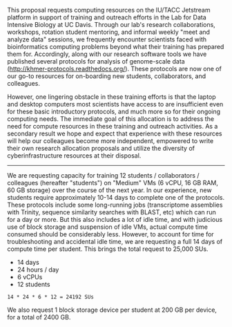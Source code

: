This proposal requests computing resources on the IU/TACC Jetstream platform in support of training and outreach efforts in the Lab for Data Intensive Biology at UC Davis.
Through our lab's research collaborations, workshops, rotation student mentoring, and informal weekly "meet and analyze data" sessions, we frequently encounter scientists faced with bioinformatics computing problems beyond what their training has prepared them for.
Accordingly, along with our research software tools we have published several protocols for analysis of genome-scale data (http://khmer-protocols.readthedocs.org/).
These protocols are now one of our go-to resources for on-boarding new students, collaborators, and colleagues.

However, one lingering obstacle in these training efforts is that the laptop and desktop computers most scientists have access to are insufficient even for these basic introductory protocols, and much more so for their ongoing computing needs.
The immediate goal of this allocation is to address the need for compute resources in these training and outreach activities.
As a secondary result we hope and expect that experience with these resources will help our colleagues become more independent, empowered to write their own research allocation proposals and utilize the diversity of cyberinfrastructure resources at their disposal.

------

We are requesting capacity for training 12 students / collaborators / colleagues (hereafter "students") on "Medium" VMs (6 vCPU, 16 GB RAM, 60 GB storage) over the course of the next year.
In our experience, new students require approximately 10-14 days to complete one of the protocols.
These protocols include some long-running jobs (transcriptome assemblies with Trinity, sequence similarity searches with BLAST, etc) which can run for a day or more.
But this also includes a lot of idle time, and with judicious use of block storage and suspension of idle VMs, actual compute time consumed should be considerably less.
However, to account for time for troubleshooting and accidental idle time, we are requesting a full 14 days of compute time per student.
This brings the total request to 25,000 SUs.

- 14 days
- 24 hours / day
- 6 vCPUs
- 12 students

```
14 * 24 * 6 * 12 = 24192 SUs
```

We also request 1 block storage device per student at 200 GB per device, for a total of 2400 GB.
